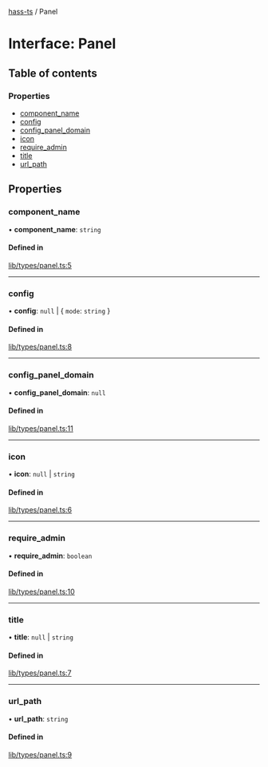 [hass-ts](../README.md) / Panel

# Interface: Panel

## Table of contents

### Properties

- [component_name](Panel.md#component_name)
- [config](Panel.md#config)
- [config_panel_domain](Panel.md#config_panel_domain)
- [icon](Panel.md#icon)
- [require_admin](Panel.md#require_admin)
- [title](Panel.md#title)
- [url_path](Panel.md#url_path)

## Properties

### component_name

• **component_name**: `string`

#### Defined in

[lib/types/panel.ts:5](https://github.com/benwainwright/hass-ts/blob/2754a39/src/lib/types/panel.ts#L5)

---

### config

• **config**: `null` \| \{ `mode`: `string` }

#### Defined in

[lib/types/panel.ts:8](https://github.com/benwainwright/hass-ts/blob/2754a39/src/lib/types/panel.ts#L8)

---

### config_panel_domain

• **config_panel_domain**: `null`

#### Defined in

[lib/types/panel.ts:11](https://github.com/benwainwright/hass-ts/blob/2754a39/src/lib/types/panel.ts#L11)

---

### icon

• **icon**: `null` \| `string`

#### Defined in

[lib/types/panel.ts:6](https://github.com/benwainwright/hass-ts/blob/2754a39/src/lib/types/panel.ts#L6)

---

### require_admin

• **require_admin**: `boolean`

#### Defined in

[lib/types/panel.ts:10](https://github.com/benwainwright/hass-ts/blob/2754a39/src/lib/types/panel.ts#L10)

---

### title

• **title**: `null` \| `string`

#### Defined in

[lib/types/panel.ts:7](https://github.com/benwainwright/hass-ts/blob/2754a39/src/lib/types/panel.ts#L7)

---

### url_path

• **url_path**: `string`

#### Defined in

[lib/types/panel.ts:9](https://github.com/benwainwright/hass-ts/blob/2754a39/src/lib/types/panel.ts#L9)
